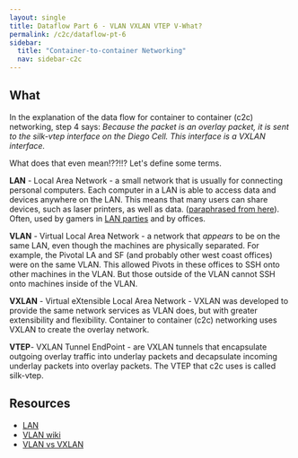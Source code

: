 ```yaml
---
layout: single
title: Dataflow Part 6 - VLAN VXLAN VTEP V-What?
permalink: /c2c/dataflow-pt-6
sidebar:
  title: "Container-to-container Networking"
  nav: sidebar-c2c
---
```


## What
In the explanation of the data flow for container to container (c2c)
networking, step 4 says: *Because the packet is an overlay packet, it is sent
to the silk-vtep interface on the Diego Cell. This interface is a VXLAN
interface.*

What does that even mean!??!!?  Let's define some terms.

**LAN** - Local Area Network - a small network that is usually for connecting
personal computers. Each computer in a LAN is able to access data and devices
anywhere on the LAN. This means that many users can share devices, such as
laser printers, as well as data. ([paraphrased from
here](https://www.webopedia.com/TERM/L/local_area_network_LAN.html)). Often,
used by gamers in [LAN parties](https://en.wikipedia.org/wiki/LAN_party) and by
offices.

**VLAN** - Virtual Local Area Network - a network that *appears* to be on the
same LAN, even though the machines are physically separated. For example, the
Pivotal LA and SF (and probably other west coast offices) were on the same VLAN.
This allowed Pivots in these offices to SSH onto other machines in the VLAN. But
those outside of the VLAN cannot SSH onto machines inside of the VLAN.

**VXLAN** - Virtual eXtensible Local Area Network - VXLAN was developed to
provide the same network services as VLAN does, but with greater extensibility
and flexibility. Container to container (c2c) networking uses VXLAN to create
the overlay network.

**VTEP**- VXLAN Tunnel EndPoint - are VXLAN tunnels that encapsulate outgoing overlay
traffic into underlay packets and decapsulate incoming underlay packets into
overlay packets. The VTEP that c2c uses is called silk-vtep.

## Resources
* [LAN](https://www.webopedia.com/TERM/L/local_area_network_LAN.html)
* [VLAN wiki](https://en.wikipedia.org/wiki/Virtual_LAN)
* [VLAN vs VXLAN](http://www.fiber-optic-transceiver-module.com/vxlan-vs-vlan-which-is-best-fit-for-cloud.html)
